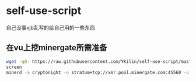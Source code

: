 # self-use-script
自己没事xjb乱写的给自己用的一些东西

## 在vu上挖minergate所需准备
```bash
wget -qO- https://raw.githubusercontent.com/YKilin/self-use-script/master/vultr-mine.sh | sh
screen
minerd -a cryptonight -o stratum+tcp://xmr.pool.minergate.com:45560 -u 邮箱 -p x -t 线程数
```
